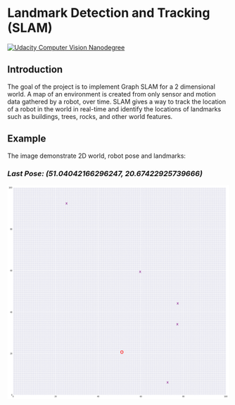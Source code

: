 # Landmark Detection and Tracking (SLAM)
[![Udacity Computer Vision Nanodegree](http://tugan0329.bitbucket.io/imgs/github/cvnd.svg)](https://www.udacity.com/course/computer-vision-nanodegree--nd891)

## Introduction
The goal of the project is to implement Graph SLAM for a 2 dimensional world.
A map of an environment is created from only sensor and motion data gathered by a robot, over time.
SLAM gives a way to track the location of a robot in the world in real-time and identify the locations of landmarks such as buildings, trees, rocks, and other world features.

## Example
The image demonstrate 2D world, robot pose and landmarks:

### <i>Last Pose: (51.04042166296247, 20.67422925739666)</i>
![image](images/result_map.png)